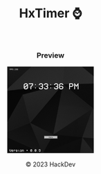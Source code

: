<div align="center">
  <h1>HxTimer ⌚</h1>
  <br />
  <h3>Preview</h3>
  <img src="art/preview.png" width="200" height="200" alt="Preview" />
  <br />
  <p>&#169; 2023 HackDev</p>
</div>
